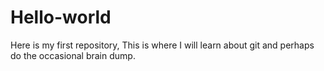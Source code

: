 # Hello-world
Here is my first repository, This is where I will learn about git and perhaps do the occasional brain dump.

